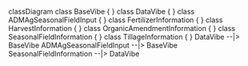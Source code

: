 <script src="https://cdn.jsdelivr.net/npm/mermaid/dist/mermaid.min.js"></script>
<div class="mermaid">

classDiagram
  class BaseVibe {
  }
  class DataVibe {
  }
  class ADMAgSeasonalFieldInput {
  }
  class FertilizerInformation {
  }
  class HarvestInformation {
  }
  class OrganicAmendmentInformation {
  }
  class SeasonalFieldInformation {
  }
  class TillageInformation {
  }
  DataVibe --|> BaseVibe
  ADMAgSeasonalFieldInput --|> BaseVibe
  SeasonalFieldInformation --|> DataVibe


</div>